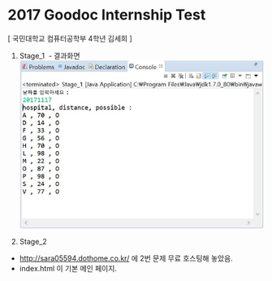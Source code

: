 # 2017 Goodoc Internship Test
[ 국민대학교 컴퓨터공학부 4학년 김세희 ]

1. Stage_1
  - 결과화면
  ![capture](./img/capture.jpg)

2. Stage_2
  - http://sara05594.dothome.co.kr/ 에 2번 문제 무료 호스팅해 놓았음.
  - index.html 이 기본 메인 페이지.
